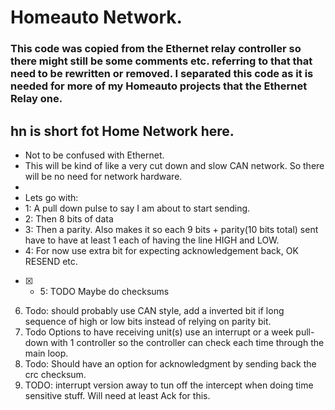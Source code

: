 # Homeauto Network.
### This code was copied from the Ethernet relay controller so there might still be some comments etc. referring to that that need to be rewritten or removed. I separated this code as it is needed for more of my Homeauto projects that the Ethernet Relay one.

## hn is short fot Home Network here. 
 * Not to be confused with Ethernet.
 * This will be kind of like a very cut down and slow CAN network. So there will be no need for network hardware.
 * 
 * Lets go with:
 * 1: A pull down pulse to say I am about to start sending.
 * 2: Then 8 bits of data
 * 3: Then a parity. Also makes it so each 9 bits + parity(10 bits total) sent have to have at least 1 each of having the line HIGH and LOW.
 * 4: For now use extra bit for expecting acknowledgement back, OK RESEND etc.
 - [x] * 5: TODO Maybe do checksums
  6. Todo: should probably use CAN style, add a inverted bit if long sequence of high or low bits instead of relying on parity bit.
  7. Todo Options to have receiving unit(s) use an interrupt or a week pull-down with 1 controller so the controller can check each time through the main loop.
  8. Todo: Should have an option for acknowledgment by sending back the crc checksum.
  9. TODO: interrupt version away to tun off the intercept when doing time sensitive stuff. Will need at least Ack for this.